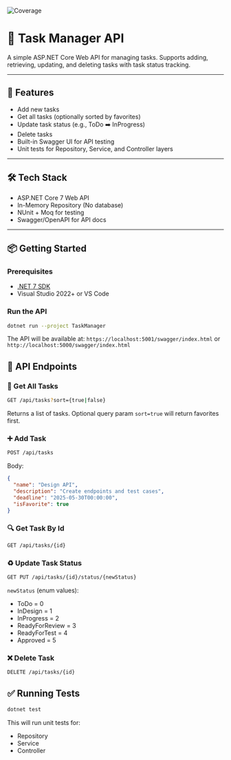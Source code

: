 ![Coverage](https://img.shields.io/badge/Coverage-0%25-lightgrey)

# 📝 Task Manager API

A simple ASP.NET Core Web API for managing tasks. Supports adding, retrieving, updating, and deleting tasks with task status tracking.

---

## 🚀 Features

- Add new tasks
- Get all tasks (optionally sorted by favorites)
- Update task status (e.g., ToDo ➡️ InProgress)
- Delete tasks
- Built-in Swagger UI for API testing
- Unit tests for Repository, Service, and Controller layers

---

## 🛠️ Tech Stack

- ASP.NET Core 7 Web API
- In-Memory Repository (No database)
- NUnit + Moq for testing
- Swagger/OpenAPI for API docs

---

## 📦 Getting Started

### Prerequisites
- [.NET 7 SDK](https://dotnet.microsoft.com/en-us/download/dotnet/7.0)
- Visual Studio 2022+ or VS Code

### Run the API
```bash
dotnet run --project TaskManager
```

The API will be available at: `https://localhost:5001/swagger/index.html`
or
`http://localhost:5000/swagger/index.html`

## 🎯 API Endpoints
### 📄 Get All Tasks
```bash
GET /api/tasks?sort={true|false}
```
Returns a list of tasks.
Optional query param `sort=true` will return favorites first.
### ➕ Add Task
```bash
POST /api/tasks
```
Body:
```json
{
  "name": "Design API",
  "description": "Create endpoints and test cases",
  "deadline": "2025-05-30T00:00:00",
  "isFavorite": true
}
```
### 🔍 Get Task By Id
```bash
GET /api/tasks/{id}
```
### ♻️ Update Task Status
```bash
GET PUT /api/tasks/{id}/status/{newStatus}
```
`newStatus` (enum values):
- ToDo = 0
- InDesign = 1
- InProgress = 2
- ReadyForReview = 3
- ReadyForTest = 4
- Approved = 5
### ❌ Delete Task
```bash
DELETE /api/tasks/{id}
```
## ✅ Running Tests
```bash
dotnet test
```
This will run unit tests for:
- Repository
- Service
- Controller

